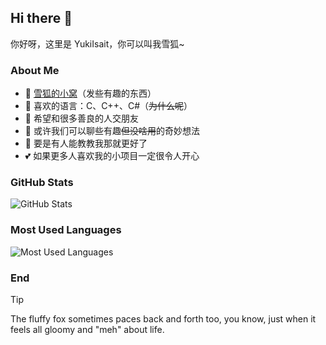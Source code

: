 ## Hi there 👋

你好呀，这里是 YukiIsait，你可以叫我雪狐~

### About Me

- 🌱 [雪狐的小窝](https://youko.netlify.app/)（发些有趣的东西）
- 🔭 喜欢的语言：C、C++、C#（~~为什么呢~~）
- 👯 希望和很多善良的人交朋友
- 💬 或许我们可以聊些有趣~~但没啥用~~的奇妙想法
- 🤔 要是有人能教教我那就更好了
- 💕 如果更多人喜欢我的小项目一定很令人开心

### GitHub Stats

![GitHub Stats](https://github-readme-stats.vercel.app/api?username=YukiIsait&theme=transparent&show_icons=true&hide_title=true)

### Most Used Languages

![Most Used Languages](https://github-readme-stats.vercel.app/api/top-langs/?username=YukiIsait&theme=transparent&layout=compact&langs_count=8&hide_title=true)

### End

> [!TIP]
> The fluffy fox sometimes paces back and forth too, you know, just when it feels all gloomy and "meh" about life.
